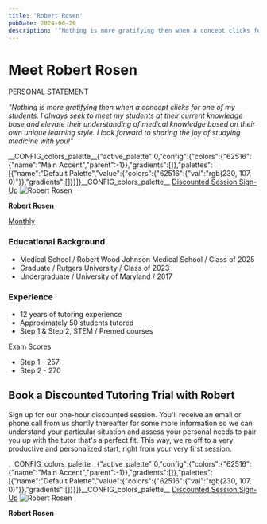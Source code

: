 ```yaml
---
title: 'Robert Rosen'
pubDate: 2024-06-26
description: '"Nothing is more gratifying then when a concept clicks for one of my students. I always seek to meet my students at their current knowledge base and elevat'
---
```


# Meet Robert Rosen

PERSONAL STATEMENT

_"Nothing is more gratifying then when a concept clicks for one of my students. I always seek to meet my students at their current knowledge base and elevate their understanding of medical knowledge based on their own unique learning style. I look forward to sharing the joy of studying medicine with you!"_

\_\_CONFIG_colors_palette\_\_{"active_palette":0,"config":{"colors":{"62516":{"name":"Main Accent","parent":-1}},"gradients":\[\]},"palettes":\[{"name":"Default Palette","value":{"colors":{"62516":{"val":"rgb(230, 107, 0)"}},"gradients":\[\]}}\]}\_\_CONFIG_colors_palette\_\_ [Discounted Session Sign-Up](/purchase-discounted-session/) ![](https://i2xfwztd2ksbegse.public.blob.vercel-storage.com/wp/2024/06/Robert-Rosen.webp 'Robert Rosen')

**Robert Rosen**

[Monthly](#)

### Educational Background

- Medical School / Robert Wood Johnson Medical School / Class of 2025
- Graduate / Rutgers University / Class of 2023
- Undergraduate / University of Maryland / 2017

### Experience

- 12 years of tutoring experience
- Approximately 50 students tutored
- Step 1 & Step 2, STEM / Premed courses

Exam Scores

- Step 1 - 257
- Step 2 - 270

## Book a Discounted Tutoring Trial with Robert

Sign up for our one-hour discounted session. You'll receive an email or phone call from us shortly thereafter for some more information so we can understand your particular situation and assess your personal needs to pair you up with the tutor that's a perfect fit. This way, we're off to a very productive and personalized start, right from your very first session.

\_\_CONFIG_colors_palette\_\_{"active_palette":0,"config":{"colors":{"62516":{"name":"Main Accent","parent":-1}},"gradients":\[\]},"palettes":\[{"name":"Default Palette","value":{"colors":{"62516":{"val":"rgb(230, 107, 0)"}},"gradients":\[\]}}\]}\_\_CONFIG_colors_palette\_\_ [Discounted Session Sign-Up](/purchase-discounted-session/) ![](https://i2xfwztd2ksbegse.public.blob.vercel-storage.com/wp/2024/06/Robert-Rosen.webp 'Robert Rosen')

**Robert Rosen**
